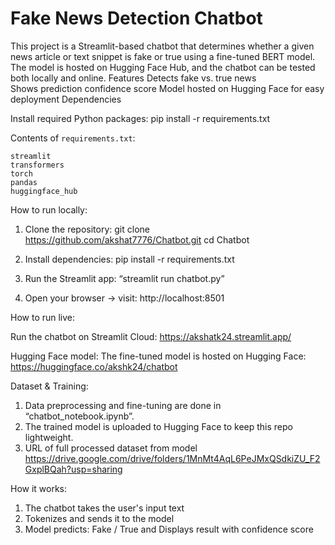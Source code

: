 #  Fake News Detection Chatbot

This project is a Streamlit-based chatbot that determines whether a given news article or text snippet is fake or true using a fine-tuned BERT model.
The model is hosted on Hugging Face Hub, and the chatbot can be tested both locally and online.
Features
Detects fake vs. true news  
Shows prediction confidence score
Model hosted on Hugging Face for easy deployment
Dependencies

Install required Python packages:
pip install -r requirements.txt


Contents of `requirements.txt`:
```
streamlit
transformers
torch
pandas
huggingface_hub
```


How to run locally:

1. Clone the repository:
git clone https://github.com/akshat7776/Chatbot.git
cd Chatbot

2. Install dependencies:
pip install -r requirements.txt

3. Run the Streamlit app:
“streamlit run chatbot.py”

4. Open your browser → visit: http://localhost:8501

How to run live:

Run  the chatbot on Streamlit Cloud: https://akshatk24.streamlit.app/

Hugging Face model:
The fine-tuned model is hosted on Hugging Face: https://huggingface.co/akshk24/chatbot

Dataset & Training:
1. Data preprocessing and fine-tuning are done in  “chatbot_notebook.ipynb”.
2. The trained model is uploaded to Hugging Face to keep this repo lightweight.
3. URL of full processed dataset from model https://drive.google.com/drive/folders/1MnMt4AqL6PeJMxQSdkiZU_F2GxplBQah?usp=sharing


How it works: 
1. The chatbot takes the user's input text
2. Tokenizes and sends it to the model 
3. Model predicts: Fake / True and Displays result with confidence score
